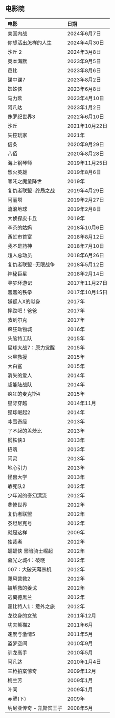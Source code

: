 ## 电影院

| 电影 | 日期 |
|:----|:---------------------------------------|
| 美国内战 | 2024年6月7日 |
| 你想活出怎样的人生 | 2024年4月30日 |
|沙丘 2|   2024年3月8日 | 
|奥本海默|2023年9月5日 |
|芭比|  2023年8月6日 |
|碟中谍7|2023年8月2日 |
|蜘蛛侠| 2023年6月8日 |
|马力欧| 2023年4月10日 |
|阿凡达| 2023年1月2日 |
|侏罗纪世界3|2022年6月10日|
|沙丘|2021年10月22日|
|失控玩家|2021年|
|信条|2020年9月29日|
|八佰|2020年8月28日|
|海上钢琴师|2019年11月25日|
|烈火英雄|2019年8月6日|
|哪吒之魔童降世 |2019年|
|复仇者联盟-终局之战|2019年4月29日|
|阿丽塔|2019年2月27日|
|流浪地球|2019年2月8日|
|大侦探皮卡丘|2019年|
|李茶的姑妈|2018年10月6日|
|西虹市首富|2018年8月12日|
|我不是药神|2018年7月10日|
|超人总动员|2018年6月26日|
|复仇者联盟-无限战争|2018年5月12日|
|神秘巨星|2018年2月14日|
|寻梦环游记|2017年11月27日|
|羞羞的铁拳|2017年10月15日|
|嫌疑人X的献身|2017年|
|摔跤吧！爸爸 |2017年|
|敦刻尔克|2017年|
|疯狂动物城|2016年|
|头脑特工队|2015年|
|星球大战7：原力觉醒|2015年|
|火星救援|2015年|
|大白鲨|2015年|
|消失的爱人|2014年|
|超能陆战队|2014年|
|疯狂的麦克斯4|2015年|
|星际穿越|2014年11月|
|猩球崛起2|2014年|
|冰雪奇缘|2013年|
|了不起的盖茨比|2013年|
|钢铁侠3|2013年|
|招魂|2013年|
|闪灵|2013年|
|地心引力|2013年|
|怪兽大学|2013年|
|敢死队2|2012年|
|少年派的奇幻漂流|2012年|
|悲惨世界|2012年|
|复仇者联盟|2012年|
|泰坦尼克号|2012年|
|就是这样|2009年|
|独裁者|2012年|
|蝙蝠侠 黑暗骑士崛起|2012年|
|暮光之城4：破晓|2012年|
|007：大破天幕杀机|2012年|
|飓风营救2|2012年|
|被解救的姜戈|2012年|
|逃离德黑兰|2012年|
|霍比特人1：意外之旅|2012年|
|龙纹身的女孩|2011年12月|
|功夫熊猫2|2011年6月|
|速度与激情5|2011年5月|
|盗梦空间|2010年9月|
|驯龙高手|2010年5月|
|阿凡达|2010年1月4日|
|三枪拍案惊奇|2009年12月|
|梅兰芳|2009年1月|
|叶问|2009年1月|
|赤壁(下)|2009年|
|纳尼亚传奇 - 凯斯宾王子|2008年5月|





